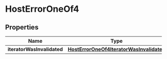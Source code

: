 
# HostErrorOneOf4

## Properties
| Name | Type | Description | Notes |
| ------------ | ------------- | ------------- | ------------- |
| **iteratorWasInvalidated** | [**HostErrorOneOf4IteratorWasInvalidated**](HostErrorOneOf4IteratorWasInvalidated.md) |  |  |



